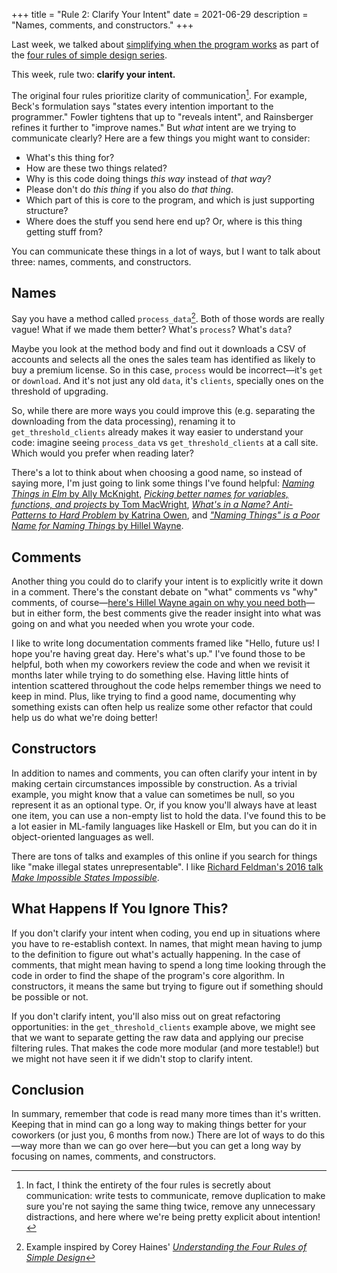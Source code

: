 +++
title = "Rule 2: Clarify Your Intent"
date = 2021-06-29
description = "Names, comments, and constructors."
+++

Last week, we talked about [simplifying when the program works](@/posts/rule-1-simplify-when-the-program-works.md) as part of the [four rules of simple design series](@/posts/my-take-on-the-four-rules-of-simple-design.md).

This week, rule two: **clarify your intent.**

The original four rules prioritize clarity of communication[^four-rules-are-about-communication]. For example, Beck's formulation says "states every intention important to the programmer." Fowler tightens that up to "reveals intent", and Rainsberger refines it further to "improve names." But _what_ intent are we trying to communicate clearly? Here are a few things you might want to consider:

- What's this thing for?
- How are these two things related?
- Why is this code doing things _this way_ instead of _that way_?
- Please don't do _this thing_ if you also do _that thing_.
- Which part of this is core to the program, and which is just supporting structure?
- Where does the stuff you send here end up? Or, where is this thing getting stuff from?

You can communicate these things in a lot of ways, but I want to talk about three: names, comments, and constructors.

## Names

Say you have a method called `process_data`[^process-data-inspiration]. Both of those words are really vague! What if we made them better? What's `process`? What's `data`?

Maybe you look at the method body and find out it downloads a CSV of accounts and selects all the ones the sales team has identified as likely to buy a premium license. So in this case, `process` would be incorrect—it's `get` or `download`. And it's not just any old `data`, it's `clients`, specially ones on the threshold of upgrading.

So, while there are more ways you could improve this (e.g. separating the downloading from the data processing), renaming it to `get_threshold_clients` already makes it way easier to understand your code: imagine seeing `process_data` vs `get_threshold_clients` at a call site. Which would you prefer when reading later?

There's a lot to think about when choosing a good name, so instead of saying more, I'm just going to link some things I've found helpful: [_Naming Things in Elm_ by Ally McKnight](https://2018.elm-conf.us/schedule/ally-kelly-mcknight), [_Picking better names for variables, functions, and projects_ by Tom MacWright](https://macwright.com/2021/02/17/the-naming-of-things.html), [_What's in a Name? Anti-Patterns to Hard Problem_ by Katrina Owen](https://www.sitepoint.com/whats-in-a-name-anti-patterns-to-a-hard-problem/), and [_"Naming Things" is a Poor Name for Naming Things_ by Hillel Wayne](https://buttondown.email/hillelwayne/archive/naming-things-is-a-poor-name-for-naming-things/).

## Comments

Another thing you could do to clarify your intent is to explicitly write it down in a comment. There's the constant debate on "what" comments vs "why" comments, of course—[here's Hillel Wayne again on why you need both](https://buttondown.email/hillelwayne/archive/comment-the-why-and-the-what/)—but in either form, the best comments give the reader insight into what was going on and what you needed when you wrote your code.

I like to write long documentation comments framed like "Hello, future us! I hope you're having great day. Here's what's up." I've found those to be helpful, both when my coworkers review the code and when we revisit it months later while trying to do something else. Having little hints of intention scattered throughout the code helps remember things we need to keep in mind. Plus, like trying to find a good name, documenting why something exists can often help us realize some other refactor that could help us do what we're doing better!

## Constructors

In addition to names and comments, you can often clarify your intent in by making certain circumstances impossible by construction. As a trivial example, you might know that a value can sometimes be null, so you represent it as an optional type. Or, if you know you'll always have at least one item, you can use a non-empty list to hold the data. I've found this to be a lot easier in ML-family languages like Haskell or Elm, but you can do it in object-oriented languages as well.

There are tons of talks and examples of this online if you search for things like "make illegal states unrepresentable". I like [Richard Feldman's 2016 talk _Make Impossible States Impossible_](https://www.youtube.com/watch?v=IcgmSRJHu_8).

## What Happens If You Ignore This?

If you don't clarify your intent when coding, you end up in situations where you have to re-establish context. In names, that might mean having to jump to the definition to figure out what's actually happening. In the case of comments, that might mean having to spend a long time looking through the code in order to find the shape of the program's core algorithm. In constructors, it means the same but trying to figure out if something should be possible or not.

If you don't clarify intent, you'll also miss out on great refactoring opportunities: in the `get_threshold_clients` example above, we might see that we want to separate getting the raw data and applying our precise filtering rules. That makes the code more modular (and more testable!) but we might not have seen it if we didn't stop to clarify intent.

## Conclusion

In summary, remember that code is read many more times than it's written. Keeping that in mind can go a long way to making things better for your coworkers (or just you, 6 months from now.) There are lot of ways to do this—way more than we can go over here—but you can get a long way by focusing on names, comments, and constructors.

[^four-rules-are-about-communication]: In fact, I think the entirety of the four rules is secretly about communication: write tests to communicate, remove duplication to make sure you're not saying the same thing twice, remove any unnecessary distractions, and here where we're being pretty explicit about intention!

[^process-data-inspiration]: Example inspired by Corey Haines' [_Understanding the Four Rules of Simple Design_](https://leanpub.com/4rulesofsimpledesign)
